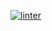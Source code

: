  [![linter](https://github.com/Jessica-Ha12/ICS20-Unit4-01-HTML/workflows/linter/badge.svg)](https://github.com/marketplace/actions/super-linter)
